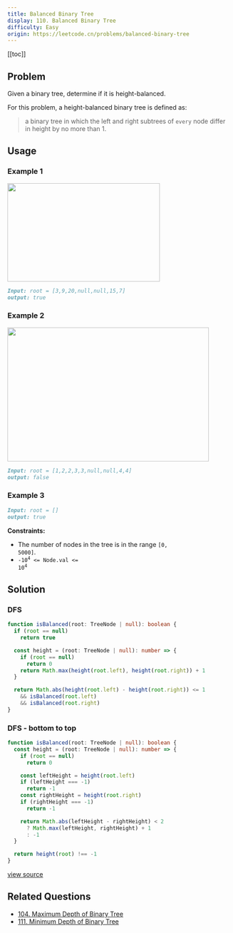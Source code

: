 ```yaml
---
title: Balanced Binary Tree
display: 110. Balanced Binary Tree
difficulty: Easy
origin: https://leetcode.cn/problems/balanced-binary-tree
---
```


[[toc]]

## Problem

Given a binary tree, determine if it is height-balanced.

For this problem, a height-balanced binary tree is defined as:

> a binary tree in which the left and right subtrees of `every` node differ in height by no more than 1.

## Usage

### Example 1

<img alt="" src="https://assets.leetcode.com/uploads/2020/10/06/balance_1.jpg" style="width: 342px; height: 221px;" />

```md
Input: root = [3,9,20,null,null,15,7]
output: true
```

### Example 2

<img alt="" src="https://assets.leetcode.com/uploads/2020/10/06/balance_2.jpg" style="width: 452px; height: 301px;" />

```md
Input: root = [1,2,2,3,3,null,null,4,4]
output: false
```

### Example 3

```md
Input: root = []
output: true
```

**Constraints:**

- The number of nodes in the tree is in the range <code>[0, 5000]</code>.
- <code>-10<sup>4</sup> &lt;= Node.val &lt;= 10<sup>4</sup></code>

## Solution

### DFS

```ts
function isBalanced(root: TreeNode | null): boolean {
  if (root == null)
    return true

  const height = (root: TreeNode | null): number => {
    if (root == null)
      return 0
    return Math.max(height(root.left), height(root.right)) + 1
  }

  return Math.abs(height(root.left) - height(root.right)) <= 1
    && isBalanced(root.left)
    && isBalanced(root.right)
}
```

### DFS - bottom to top

```ts
function isBalanced(root: TreeNode | null): boolean {
  const height = (root: TreeNode | null): number => {
    if (root == null)
      return 0

    const leftHeight = height(root.left)
    if (leftHeight === -1)
      return -1
    const rightHeight = height(root.right)
    if (rightHeight === -1)
      return -1

    return Math.abs(leftHeight - rightHeight) < 2
      ? Math.max(leftHeight, rightHeight) + 1
      : -1
  }

  return height(root) !== -1
}
```

[view source](https://leetcode.cn/problems/balanced-binary-tree)

## Related Questions

- [104. Maximum Depth of Binary Tree](/structures/tree/104)
- [111. Minimum Depth of Binary Tree](/structures/tree/111)
